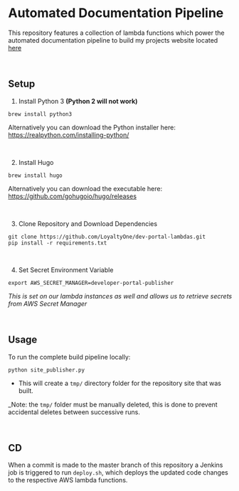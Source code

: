 # Automated Documentation Pipeline

This repository features a collection of lambda functions which power the automated documentation pipeline to build my projects website located [here](http://muneebazam.com/projects/)

<br/>

## Setup

1. Install Python 3 **(Python 2 will not work)** 

```
brew install python3
```

Alternatively you can download the Python installer here: https://realpython.com/installing-python/ 

<br/>

2. Install Hugo

``` 
brew install hugo
```

Alternatively you can download the executable here: https://github.com/gohugoio/hugo/releases

<br/>

3. Clone Repository and Download Dependencies

```
git clone https://github.com/LoyaltyOne/dev-portal-lambdas.git
pip install -r requirements.txt
```

<br/>

4. Set Secret Environment Variable

```
export AWS_SECRET_MANAGER=developer-portal-publisher
```

*This is set on our lambda instances as well and allows us to retrieve secrets from AWS Secret Manager*

<br/>

## Usage

To run the complete build pipeline locally:

```
python site_publisher.py 
```

- This will create a `tmp/` directory folder for the repository site that was built.

_Note: the `tmp/` folder must be manually deleted, this is done to prevent accidental deletes between successive runs.

<br/>

## CD

When a commit is made to the master branch of this repository a Jenkins job is triggered to run `deploy.sh`, which deploys the updated code changes to the respective AWS lambda functions. 
